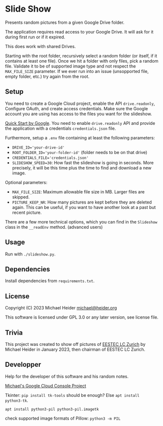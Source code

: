 # Slide Show

Presents random pictures from a given Google Drive folder.

The application requires read access to your Google Drive. It will ask for it during first run or if it expired.

This does work with shared Drives.

Starting with the root folder, recursively select a random folder (or itself, if it contains at least one file). Once we hit a folder with only files, pick a random file. Validate it to be of supported image type and not respect the `MAX_FILE_SIZE` parameter. If we ever run into an issue (unsopported file, empty folder, etc.) try again from the root.

## Setup

You need to create a Google Cloud project, enable the API `drive.readonly`, Configure OAuth, and create access credentials. Make sure the Google account you are using has access to the files you want for the slideshow.

[Quick Start by Google](https://developers.google.com/workspace/guides/get-started). You need to enable `drive.readonly` API and provide the application with a credentials `credentials.json` file.

Furthermore, setup a `.env` file containing at least the following parameters:

- `DRIVE_ID='your-drive-id'`
- `ROOT_FOLDER_ID='your-folder-id'` (folder needs to be on that drive)
- `CREDENTIALS_FILE='credentials.json'`
- `SLIDESHOW_SPEED=30`: How fast the slideshow is going in seconds. More precisely, it will be this time plus the time to find and download a new image.

Optional parameters:

- `MAX_FILE_SIZE`: Maximum allowable file size in MB. Larger files are skipped.
- `PICTURE_KEEP_NR`: How many pictures are kept before they are deleted again. This can be useful, if you want to have another look at a past but recent picture.

There are a few more technical options, which you can find in the `Slideshow` class in the `__readEnv` method. (advanced users)

## Usage

Run with `./slideshow.py`.

## Dependencies

Install dependencies from `requirements.txt`.

## License

Copyright (C) 2023 Michael Heider michael@heider.org

This software is licensed under GPL 3.0 or any later version, see license file.

## Trivia

This project was created to show off pictures of [EESTEC LC Zurich](https://www.eestec.ch) by Michael Heider in January 2023, then chairman of EESTEC LC Zurich.

## Developper

Help for the developer of this software and his random notes.

[Michael's Google Cloud Console Project](https://console.cloud.google.com/home/dashboard?authuser=1&project=eestec-lc-zurich-slideshow&supportedpurview=project)

Tkinter: `pip install tk-tools` should be enough? Else `apt install python3-tk`.

`apt install python3-pil python3-pil.imagetk`

check supported image formats of Pillow: `python3 -m PIL`

